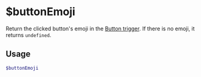 # $buttonEmoji

Return the clicked button's emoji in the [Button trigger](/Trigger/button.html). If there is no emoji, it returns `undefined`.

## Usage

```bash
$buttonEmoji
```

